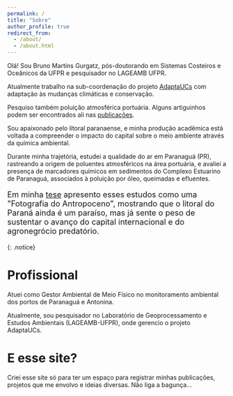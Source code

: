 ```yaml
---
permalink: /
title: "Sobre"
author_profile: true
redirect_from: 
  - /about/
  - /about.html
---
```


Olá! Sou Bruno Martins Gurgatz, pós-doutorando em Sistemas Costeiros e Oceânicos da UFPR e pesquisador no LAGEAMB UFPR. 

Atualmente trabalho na sub-coordenação do projeto [AdaptaUCs](https://lageamb.ufpr.br/projeto-adaptaucs/) com adaptação às mudanças climáticas e conservação.

Pesquiso também poluição atmosférica portuária. Alguns artiguinhos podem ser encontrados ali nas [publicações](/publications).

Sou apaixonado pelo litoral paranaense, e minha produção acadêmica está voltada a compreender o impacto do capital sobre o meio ambiente através da química ambiental.

Durante minha trajetória, estudei a qualidade do ar em Paranaguá (PR), rastreando a origem de poluentes atmosféricos na área portuária, e avaliei a presença de marcadores químicos em sedimentos do Complexo Estuarino de Paranaguá, associados à poluição por óleo, queimadas e efluentes. 

<p style="font-size: 18px;">
Em minha <a href="https://acervodigital.ufpr.br/xmlui/handle/1884/86567">tese</a> apresento esses estudos como uma "Fotografia do Antropoceno", mostrando que o litoral do Paraná ainda é um paraíso, mas já sente o peso de sustentar o avanço do capital internacional e do agronegrócio predatório.
</p>
{: .notice}


Profissional
======
Atuei como Gestor Ambiental de Meio Físico no monitoramento ambiental dos portos de Paranaguá e Antonina.

Atualmente, sou pesquisador no Laboratório de Geoprocessamento e Estudos Ambientais (LAGEAMB-UFPR), onde gerencio o projeto AdaptaUCs.

E esse site?
======
Criei esse site só para ter um espaço para registrar minhas publicações, projetos que me envolvo e ideias diversas. Não liga a bagunça...